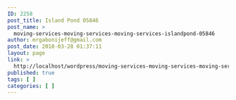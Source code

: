 ```yaml
---
ID: 2258
post_title: Island Pond 05846
post_name: >
  moving-services-moving-services-moving-services-islandpond-05846
author: mrgabonijeff@gmail.com
post_date: 2018-03-28 01:37:11
layout: page
link: >
  http://localhost/wordpress/moving-services-moving-services-moving-services-islandpond-05846/
published: true
tags: [ ]
categories: [ ]
---
```

